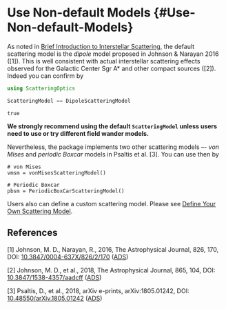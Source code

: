 


# Use Non-default Models {#Use-Non-default-Models}

As noted in [Brief Introduction to Interstellar Scattering](/math#Brief-Introduction-to-Interstellar-Scattering), the default scattering model is the _dipole_ model proposed in Johnson &amp; Narayan 2016 ([1]). This is well consistent with actual interstellar scattering effects observed for the Galactic Center Sgr A* and other compact sources ([2]). Indeed you can confirm by

```julia
using ScatteringOptics

ScatteringModel == DipoleScatteringModel
```


```
true
```


**We strongly recommend using the default `ScatteringModel` unless users need to use or try different field wander models.**

Nevertheless, the package implements two other scattering models –- _von Mises_ and _periodic Boxcar_ models in Psaltis et al. [3]. You can use then by

```
# von Mises
vmsm = vonMisesScatteringModel()

# Periodic Boxcar
pbsm = PeriodicBoxCarScatteringModel()
```


Users also can define a custom scattering model. Please see [Define Your Own Scattering Model](/custommodels#Define-Your-Own-Scattering-Model).

## References

[1] Johnson, M. D., Narayan, R., 2016, The Astrophysical Journal, 826, 170, DOI: [10.3847/0004-637X/826/2/170](https://doi.org/10.3847/0004-637X/826/2/170) ([ADS](https://ui.adsabs.harvard.edu/abs/2016ApJ...826..170J))

[2] Johnson, M. D., et al., 2018, The Astrophysical Journal, 865, 104, DOI: [10.3847/1538-4357/aadcff](https://doi.org/10.3847/1538-4357/aadcff) ([ADS](https://ui.adsabs.harvard.edu/abs/2018ApJ...865..104J))

[3] Psaltis, D., et al., 2018, arXiv e-prints, arXiv:1805.01242, DOI: [10.48550/arXiv.1805.01242](https://doi.org/10.48550/arXiv.1805.01242) ([ADS](https://ui.adsabs.harvard.edu/abs/2018arXiv180501242P))
